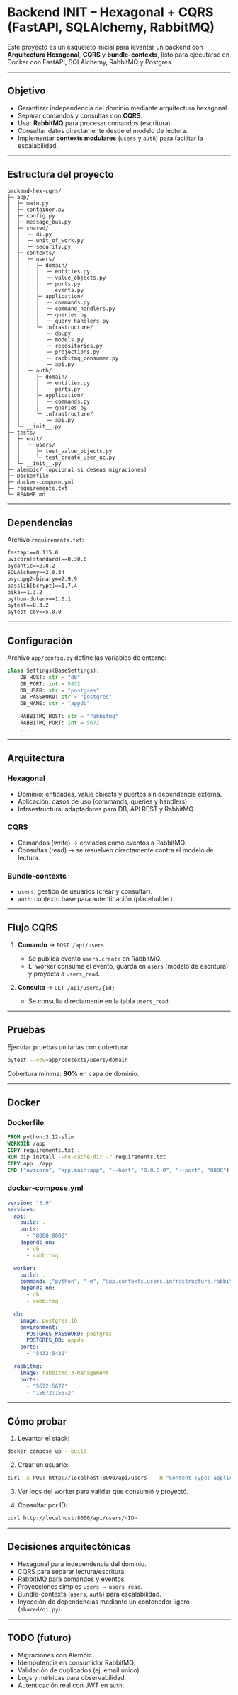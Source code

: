 # Backend INIT – Hexagonal + CQRS (FastAPI, SQLAlchemy, RabbitMQ)

Este proyecto es un esqueleto inicial para levantar un backend con **Arquitectura Hexagonal**, **CQRS** y **bundle-contexts**, listo para ejecutarse en Docker con FastAPI, SQLAlchemy, RabbitMQ y Postgres.

---

## Objetivo
- Garantizar independencia del dominio mediante arquitectura hexagonal.  
- Separar comandos y consultas con **CQRS**.  
- Usar **RabbitMQ** para procesar comandos (escritura).  
- Consultar datos directamente desde el modelo de lectura.  
- Implementar **contexts modulares** (`users` y `auth`) para facilitar la escalabilidad.  

---

## Estructura del proyecto

```
backend-hex-cqrs/
├─ app/
│  ├─ main.py
│  ├─ container.py
│  ├─ config.py
│  ├─ message_bus.py
│  ├─ shared/
│  │  ├─ di.py
│  │  ├─ unit_of_work.py
│  │  └─ security.py
│  ├─ contexts/
│  │  ├─ users/
│  │  │  ├─ domain/
│  │  │  │  ├─ entities.py
│  │  │  │  ├─ value_objects.py
│  │  │  │  ├─ ports.py
│  │  │  │  └─ events.py
│  │  │  ├─ application/
│  │  │  │  ├─ commands.py
│  │  │  │  ├─ command_handlers.py
│  │  │  │  ├─ queries.py
│  │  │  │  └─ query_handlers.py
│  │  │  └─ infrastructure/
│  │  │     ├─ db.py
│  │  │     ├─ models.py
│  │  │     ├─ repositories.py
│  │  │     ├─ projections.py
│  │  │     ├─ rabbitmq_consumer.py
│  │  │     └─ api.py
│  │  └─ auth/
│  │     ├─ domain/
│  │     │  ├─ entities.py
│  │     │  └─ ports.py
│  │     ├─ application/
│  │     │  ├─ commands.py
│  │     │  └─ queries.py
│  │     └─ infrastructure/
│  │        └─ api.py
│  └─ __init__.py
├─ tests/
│  ├─ unit/
│  │  └─ users/
│  │     ├─ test_value_objects.py
│  │     └─ test_create_user_uc.py
│  └─ __init__.py
├─ alembic/ (opcional si deseas migraciones)
├─ Dockerfile
├─ docker-compose.yml
├─ requirements.txt
└─ README.md
```

---

## Dependencias

Archivo `requirements.txt`:

```txt
fastapi==0.115.0
uvicorn[standard]==0.30.6
pydantic==2.8.2
SQLAlchemy==2.0.34
psycopg2-binary==2.9.9
passlib[bcrypt]==1.7.4
pika==1.3.2
python-dotenv==1.0.1
pytest==8.3.2
pytest-cov==5.0.0
```

---

## Configuración

Archivo `app/config.py` define las variables de entorno:

```python
class Settings(BaseSettings):
    DB_HOST: str = "db"
    DB_PORT: int = 5432
    DB_USER: str = "postgres"
    DB_PASSWORD: str = "postgres"
    DB_NAME: str = "appdb"

    RABBITMQ_HOST: str = "rabbitmq"
    RABBITMQ_PORT: int = 5672
    ...
```

---

## Arquitectura

### Hexagonal
- Dominio: entidades, value objects y puertos sin dependencia externa.  
- Aplicación: casos de uso (commands, queries y handlers).  
- Infraestructura: adaptadores para DB, API REST y RabbitMQ.  

### CQRS
- Comandos (write) → enviados como eventos a RabbitMQ.  
- Consultas (read) → se resuelven directamente contra el modelo de lectura.  

### Bundle-contexts
- `users`: gestión de usuarios (crear y consultar).  
- `auth`: contexto base para autenticación (placeholder).  

---

## Flujo CQRS

1. **Comando** → `POST /api/users`  
   - Se publica evento `users.create` en RabbitMQ.  
   - El worker consume el evento, guarda en `users` (modelo de escritura) y proyecta a `users_read`.  

2. **Consulta** → `GET /api/users/{id}`  
   - Se consulta directamente en la tabla `users_read`.  

---

## Pruebas

Ejecutar pruebas unitarias con cobertura:

```bash
pytest --cov=app/contexts/users/domain
```

Cobertura mínima: **80%** en capa de dominio.

---

## Docker

### Dockerfile
```dockerfile
FROM python:3.12-slim
WORKDIR /app
COPY requirements.txt .
RUN pip install --no-cache-dir -r requirements.txt
COPY app ./app
CMD ["uvicorn", "app.main:app", "--host", "0.0.0.0", "--port", "8000"]
```

### docker-compose.yml
```yaml
version: "3.9"
services:
  api:
    build: .
    ports:
      - "8000:8000"
    depends_on:
      - db
      - rabbitmq

  worker:
    build: .
    command: ["python", "-m", "app.contexts.users.infrastructure.rabbitmq_consumer"]
    depends_on:
      - db
      - rabbitmq

  db:
    image: postgres:16
    environment:
      POSTGRES_PASSWORD: postgres
      POSTGRES_DB: appdb
    ports:
      - "5432:5432"

  rabbitmq:
    image: rabbitmq:3-management
    ports:
      - "5672:5672"
      - "15672:15672"
```

---

## Cómo probar

1. Levantar el stack:
```bash
docker compose up --build
```

2. Crear un usuario:
```bash
curl -X POST http://localhost:8000/api/users   -H "Content-Type: application/json"   -d '{"name":"Ada","email":"ada@example.com","password":"s3cret"}'
```

3. Ver logs del worker para validar que consumió y proyectó.  

4. Consultar por ID:
```bash
curl http://localhost:8000/api/users/<ID>
```

---

## Decisiones arquitectónicas

- Hexagonal para independencia del dominio.  
- CQRS para separar lectura/escritura.  
- RabbitMQ para comandos y eventos.  
- Proyecciones simples `users → users_read`.  
- Bundle-contexts (`users`, `auth`) para escalabilidad.  
- Inyección de dependencias mediante un contenedor ligero (`shared/di.py`).  

---

## TODO (futuro)

- Migraciones con Alembic.  
- Idempotencia en consumidor RabbitMQ.  
- Validación de duplicados (ej. email único).  
- Logs y métricas para observabilidad.  
- Autenticación real con JWT en `auth`.  
